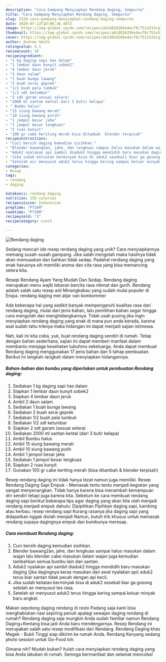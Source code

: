 ```yaml
---
description: "Cara Gampang Menyiapkan Rendang daging, Sempurna"
title: "Cara Gampang Menyiapkan Rendang daging, Sempurna"
slug: 2526-cara-gampang-menyiapkan-rendang-daging-sempurna
date: 2020-07-13T10:08:36.407Z
image: https://img-global.cpcdn.com/recipes/ab1d01626be4ecf8/751x532cq70/rendang-daging-foto-resep-utama.jpg
thumbnail: https://img-global.cpcdn.com/recipes/ab1d01626be4ecf8/751x532cq70/rendang-daging-foto-resep-utama.jpg
cover: https://img-global.cpcdn.com/recipes/ab1d01626be4ecf8/751x532cq70/rendang-daging-foto-resep-utama.jpg
author: Andrew Smith
ratingvalue: 4.1
reviewcount: 10
recipeingredient:
- "1 kg daging sapi has dalam"
- "1 lembar daun kunyit sobek2"
- "4 lembar daun jeruk"
- "2 daun salam"
- "1 buah bunga lawang"
- "2 buah serai geprek"
- "1/2 buah pala tumbuk"
- "1/2 sdt ketumbar"
- "2 sdt garam sesuai selera"
- "2000 ml santan kental dari 3 butir kelapa"
- " Bumbu halus"
- "15 siung bawang merah"
- "10 siung bawang putih"
- "1 jempol besar jahe"
- "1 jempol besar lengkuas"
- "2 ruas kunyit"
- "100 gr cabe keriting merah bisa ditambah  blender terpisah"
recipeinstructions:
- "Cuci bersih daging kemudian sisihkan."
- "Blender bawang2an, jahe, dan lengkuas sampai halus masukan dalam wajan lalu blender cabe masukan dalam wajan juga kemudian tambahkan semua bumbu lain dan santan."
- "Aduk2 nyalakan api sambil diaduk2 hingga mendidih baru masukan daging (jika dagingnya keras masukan dari awal nyalakan api) aduk2 terus biar santan tidak pecah dengan api kecil."
- "Jika sudah keliatan berminyak bisa di aduk2 sesekali biar ga gosong setelah air menyusut tes rasa."
- "Setelah air menyusut aduk2 terus hingga kering sampai keluar minyak baru angkat."
categories:
- Resep
tags:
- rendang
- daging

katakunci: rendang daging 
nutrition: 150 calories
recipecuisine: Indonesian
preptime: "PT16M"
cooktime: "PT30M"
recipeyield: "2"
recipecategory: Lunch

---
```



![Rendang daging](https://img-global.cpcdn.com/recipes/ab1d01626be4ecf8/751x532cq70/rendang-daging-foto-resep-utama.jpg)

Sedang mencari ide resep rendang daging yang unik? Cara menyiapkannya memang susah-susah gampang. Jika salah mengolah maka hasilnya tidak akan memuaskan dan bahkan tidak sedap. Padahal rendang daging yang enak harusnya sih memiliki aroma dan cita rasa yang bisa memancing selera kita.

Resepi Rendang Ayam Yang Mudah Dan Sedap. Rendang daging merupakan menu wajib lebaran bercita rasa nikmat dan gurih. Rendang adalah salah satu resep asli Minangkabau yang sudah mulai populer di Eropa. rendang daging met atjar van komkommer

Ada beberapa hal yang sedikit banyak mempengaruhi kualitas rasa dari rendang daging, mulai dari jenis bahan, lalu pemilihan bahan segar hingga cara mengolah dan menghidangkannya. Tidak usah pusing jika ingin menyiapkan rendang daging yang enak di mana pun anda berada, karena asal sudah tahu triknya maka hidangan ini dapat menjadi sajian istimewa.


Nah, kali ini kita coba, yuk, buat rendang daging sendiri di rumah. Tetap dengan bahan sederhana, sajian ini dapat memberi manfaat dalam membantu menjaga kesehatan tubuhmu sekeluarga. Anda dapat membuat Rendang daging menggunakan 17 jenis bahan dan 5 tahap pembuatan. Berikut ini langkah-langkah dalam menyiapkan hidangannya.

<!--inarticleads1-->

##### Bahan-bahan dan bumbu yang diperlukan untuk pembuatan Rendang daging:

1. Sediakan 1 kg daging sapi has dalam
1. Siapkan 1 lembar daun kunyit sobek2
1. Siapkan 4 lembar daun jeruk
1. Ambil 2 daun salam
1. Sediakan 1 buah bunga lawang
1. Sediakan 2 buah serai geprek
1. Sediakan 1/2 buah pala tumbuk
1. Sediakan 1/2 sdt ketumbar
1. Siapkan 2 sdt garam (sesuai selera)
1. Sediakan 2000 ml santan kental (dari 3 butir kelapa)
1. Ambil  Bumbu halus
1. Ambil 15 siung bawang merah
1. Ambil 10 siung bawang putih
1. Ambil 1 jempol besar jahe
1. Sediakan 1 jempol besar lengkuas
1. Siapkan 2 ruas kunyit
1. Gunakan 100 gr cabe keriting merah (bisa ditambah &amp; blender terpisah)


Resep rendang daging ini tidak hanya lezat namun juga memiliki. Resep Rendang Daging Sapi Empuk - Memasak tentu tentu menjadi kegiatan yang sangat menyenangkan. Tidak hanya karena bisa menambah kemampuan diri sendiri tetapi juga karena kita. Sebelum ke cara membuat rendang daging sapi berikut beberapa tips agar daging yang akan kita olah menjadi rendang menjadi empuk dahulu: Dipipihkan Pipihkan daging sapi, kambing atau kerbau. resep rendang sapi Kurang rasanya jika daging sapi yang didapatkan nggak diolah menjadi Namun, butuh trik khusus untuk memasak rendang supaya dagingnya empuk dan bumbunya meresap. 

<!--inarticleads2-->

##### Cara membuat Rendang daging:

1. Cuci bersih daging kemudian sisihkan.
1. Blender bawang2an, jahe, dan lengkuas sampai halus masukan dalam wajan lalu blender cabe masukan dalam wajan juga kemudian tambahkan semua bumbu lain dan santan.
1. Aduk2 nyalakan api sambil diaduk2 hingga mendidih baru masukan daging (jika dagingnya keras masukan dari awal nyalakan api) aduk2 terus biar santan tidak pecah dengan api kecil.
1. Jika sudah keliatan berminyak bisa di aduk2 sesekali biar ga gosong setelah air menyusut tes rasa.
1. Setelah air menyusut aduk2 terus hingga kering sampai keluar minyak baru angkat.


Makan sepotong daging rendang di resto Padang saja kami bisa menghabiskan nasi sepiring penuh apalagi sewajan daging rendang di rumah? Rendang daging saja mungkin Anda sudah familiar namun Rendang Daging+Kentang bisa jadi Anda baru mendengarnya. Resep Rendang ini merupakan salah satu resep modifikasi dari Rendang. Rendang Daging khas Magek - Bukit Tinggi siap dikirim ke rumah Anda. Rendang Kenyang sedang photo session untuk Go-Food loh. 

Gimana nih? Mudah bukan? Itulah cara menyiapkan rendang daging yang bisa Anda lakukan di rumah. Semoga bermanfaat dan selamat mencoba!
